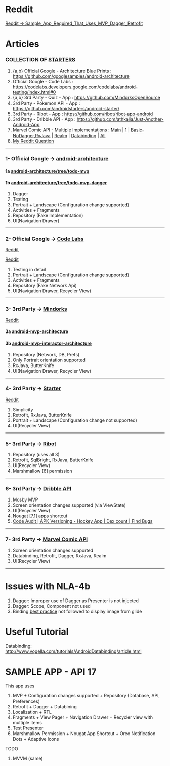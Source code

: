 # Reddit
[Reddit -> Sample_App_Required_That_Uses_MVP_Dagger_Retrofit](https://www.reddit.com/r/androiddev/comments/76wqog/sample_app_required_that_uses_mvp_dagger_retrofit/)

# Articles

### COLLECTION OF [STARTERS](http://androidstarters.com/)
1) {a,b} Official Google - Architecture Blue Prints : https://github.com/googlesamples/android-architecture
2) Official Google - Code Labs : https://codelabs.developers.google.com/codelabs/android-testing/index.html#0
3) {a,b} 3rd Party - Quiz - App : https://github.com/MindorksOpenSource
4) 3rd Party - Pokemon API - App : https://github.com/androidstarters/android-starter/
5) 3rd Party - Ribot - App : https://github.com/ribot/ribot-app-android
6) 3rd Party - Dribble API - App : https://github.com/athkalia/Just-Another-Android-App
7) Marvel Comic API - Multiple Implementations : [Main](https://goo.gl/weZ471) | [1](https://github.com/segunfamisa/marvel-comics-android) | [Basic-NoDagger,RxJava](https://github.com/JoaquimLey/avenging) | [Realm](https://github.com/segunfamisa/marvel-comics-android) | [Databinding](https://github.com/andremion/Villains-and-Heroes) | [All](https://github.com/mirhoseini/marvel)
8) [My Reddit Question](https://www.reddit.com/r/androiddev/comments/76wqog/sample_app_required_that_uses_mvp_dagger_retrofit/)

----
### 1- Official Google -> [android-architecture](https://github.com/googlesamples/android-architecture)

#### 1a [android-architecture/tree/todo-mvp](https://github.com/googlesamples/android-architecture/tree/todo-mvp/todoapp/app/src/main/java/com/example/android/architecture/blueprints/todoapp)

#### 1b [android-architecture/tree/todo-mvp-dagger](https://github.com/googlesamples/android-architecture/tree/todo-mvp-dagger/todoapp/app/src/main/java/com/example/android/architecture/blueprints/todoapp)

1) Dagger
2) Testing
3) Portrait + Landscape (Configuration change supported)
4) Activities + Fragments
5) Repository (Fake Implementation)
6) UI(Navigation Drawer)

----
### 2- Official Google -> [Code Labs](https://github.com/googlecodelabs/android-testing/tree/master/app/src/main/java/com/example/android/testing/notes)

[Reddit](https://www.reddit.com/r/androiddev/comments/75wgde/android_architecture_blueprints_todomvp_sample/do9lrs3/)

[Reddit](https://www.reddit.com/r/androiddev/comments/6po5ls/any_good_resources_on_mvp_step_by_step/)

1) Testing in detail
2) Portrait + Landscape (Configuration change supported)
3) Activities + Fragments
4) Repository (Fake Network Api)
5) UI(Navigation Drawer, Recycler View)

----
### 3- 3rd Party -> [Mindorks](https://github.com/MindorksOpenSource)

[Reddit](https://www.reddit.com/r/androiddev/comments/6po5ls/any_good_resources_on_mvp_step_by_step/)

#### 3a [android-mvp-architecture](https://github.com/MindorksOpenSource/android-mvp-architecture/tree/master/app/src/main/java/com/mindorks/framework/mvp)

#### 3b [android-mvp-interactor-architecture](https://github.com/MindorksOpenSource/android-mvp-interactor-architecture/tree/master/app/src/main/java/com/mindorks/framework/mvp)

1) Repository (Network, DB, Prefs)
2) Only Portrait orientation supported
3) RxJava, ButterKnife
4) UI(Navigation Drawer, Recycler View)

----
### 4- 3rd Party -> [Starter](https://github.com/androidstarters/android-starter/tree/develop/app/src/main/java/io/mvpstarter/sample)

[Reddit](https://www.reddit.com/r/androiddev/comments/5s72bi/android_app_starter_based_on_android_mvp_dagger2/)

1) Simplicity
2) Retrofit, RxJava, ButterKnife
3) Portrait + Landscape (Configuration change not supported) 
4) UI(Recycler View)

----
### 5- 3rd Party -> [Ribot](https://github.com/ribot/ribot-app-android/tree/master/app/src/main/java/io/ribot/app)

1) Repository (uses all 3)
2) Retrofit, SqlBright, RxJava, ButterKnife
3) UI(Recycler View)
4) Marshmallow [6] permission

----
### 6- 3rd Party -> [Dribble API](https://github.com/athkalia/Just-Another-Android-App/tree/develop/app/src/main/java/com/example)

1) Mosby MVP
2) Screen orientation changes supported (via ViewState)
3) UI(Recycler View)
4) Nougat [7.1] apps shortcut
5) [Code Audit | APK Versioning - Hockey App | Dex count | FInd Bugs](https://github.com/athkalia/Just-Another-Android-App/tree/develop/art)

----
### 7- 3rd Party -> [Marvel Comic API](https://github.com/andremion/Villains-and-Heroes/tree/master/app/src/main/java/com/andremion/heroes)

1) Screen orientation changes supported
2) Databinding, Retrofit, Dagger, RxJava, Realm
3) UI(Recycler View)

----

# Issues with NLA-4b
1) Dagger: Improper use of Dagger as Presenter is not injected
2) Dagger: Scope, Component not used
3) Binding [best practice](https://github.com/andremion/Villains-and-Heroes/tree/master/app/src/main/java/com/andremion/heroes/ui/binding) not followed to display image from glide 


# Useful Tutorial
Databinding:
http://www.vogella.com/tutorials/AndroidDatabinding/article.html

# SAMPLE APP - API 17
This app uses
1) MVP + Configuration changes supported + Repository (Database, API, Preferences)
2) Retrofit + Dagger + Databining
3) Localization + RTL
4) Fragments + View Pager + Navigation Drawer + Recycler view with multiple items
5) Test Presenter
6) Marshmallow Permission + Nougat App Shortcut + Oreo Notification Dots + Adaptive Icons

TODO
1) MVVM (same)
